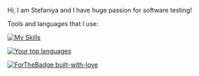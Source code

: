 Hi, I am Stefaniya and I have huge passion for software testing!


Tools and languages that I use:


[![My Skills](https://skillicons.dev/icons?i=cs,js,html,css,postman,docker,dotnet,visualstudio,vscode,nodejs,github,selenium,grafana,prometheus,jenkins,mongodb,mysql,windows,wordpress)](https://skillicons.dev)



[![Your top languages](https://github-readme-stats.vercel.app/api/top-langs/?username=StefRuseva88&theme=radical)](https://github.com/anuraghazra/github-readme-stats)


[![ForTheBadge built-with-love](http://ForTheBadge.com/images/badges/built-with-love.svg)](https://GitHub.com/Naereen/)

